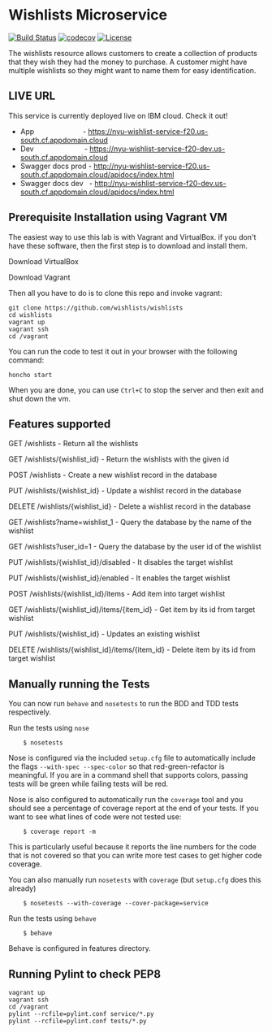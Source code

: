 # Wishlists Microservice
[![Build Status](https://travis-ci.org/wishlists/wishlists.svg?branch=master)](https://travis-ci.org/wishlists/wishlists)
[![codecov](https://codecov.io/gh/wishlists/wishlists/branch/master/graph/badge.svg?token=FB40LLBT2P)](undefined)
[![License](https://img.shields.io/badge/License-Apache%202.0-blue.svg)](https://opensource.org/licenses/Apache-2.0)

The wishlists resource allows customers to create a collection of products that they wish they had the money to purchase. A customer might have multiple wishlists so they might want to name them for easy identification. 

## LIVE URL
This service is currently deployed live on IBM cloud. Check it out!

- App &emsp;&emsp;&emsp;&emsp;&emsp;&emsp;&nbsp; - https://nyu-wishlist-service-f20.us-south.cf.appdomain.cloud  
- Dev  &emsp;&emsp;&emsp;&emsp;&emsp;&emsp;&nbsp;&nbsp; - https://nyu-wishlist-service-f20-dev.us-south.cf.appdomain.cloud  
- Swagger docs prod - http://nyu-wishlist-service-f20.us-south.cf.appdomain.cloud/apidocs/index.html  
- Swagger docs dev &nbsp; - http://nyu-wishlist-service-f20-dev.us-south.cf.appdomain.cloud/apidocs/index.html  

## Prerequisite Installation using Vagrant VM
The easiest way to use this lab is with Vagrant and VirtualBox. if you don't have these software, then the first step is to download and install them.

Download VirtualBox

Download Vagrant

Then all you have to do is to clone this repo and invoke vagrant:

    git clone https://github.com/wishlists/wishlists
    cd wishlists
    vagrant up
    vagrant ssh
    cd /vagrant

You can run the code to test it out in your browser with the following command:
   
    honcho start
When you are done, you can use `Ctrl+C` to stop the server and then exit and shut down the vm.
    
## Features supported

 GET /wishlists - Return all the wishlists
 
 GET /wishlists/{wishlist_id} - Return the wishlists with the given id  
 
 POST /wishlists - Create a new wishlist record in the database  

 PUT /wishlists/{wishlist_id} - Update a wishlist record in the database  
 
 DELETE /wishlists/{wishlist_id} - Delete a wishlist record in the database  
 
 GET /wishlists?name=wishlist_1 - Query the database by the name of the wishlist

 GET /wishlists?user_id=1 - Query the database by the user id of the wishlist

 PUT /wishlists/{wishlist_id}/disabled - It disables the target wishlist
 
 PUT /wishlists/{wishlist_id}/enabled - It enables the target wishlist
 
 POST /wishlists/{wishlist_id}/items - Add item into target wishlist

 GET /wishlists/{wishlist_id}/items/{item_id} - Get item by its id from target wishlist
 
 PUT /wishlists/{wishlist_id} - Updates an existing wishlist
 
 DELETE /wishlists/{wishlist_id}/items/{item_id} - Delete item by its id from target wishlist

 ## Manually running the Tests

You can now run `behave` and `nosetests` to run the BDD and TDD tests respectively.

Run the tests using `nose`

```shell
    $ nosetests
```

Nose is configured via the included `setup.cfg` file to automatically include the flags `--with-spec --spec-color` so that red-green-refactor is meaningful. If you are in a command shell that supports colors, passing tests will be green while failing tests will be red.

Nose is also configured to automatically run the `coverage` tool and you should see a percentage of coverage report at the end of your tests. If you want to see what lines of code were not tested use:

```shell
    $ coverage report -m
```

This is particularly useful because it reports the line numbers for the code that is not covered so that you can write more test cases to get higher code coverage.

You can also manually run `nosetests` with `coverage` (but `setup.cfg` does this already)

```shell
    $ nosetests --with-coverage --cover-package=service
```

Run the tests using `behave`

```shell
    $ behave
```
Behave is configured in features directory.

## Running Pylint to check PEP8

    vagrant up
    vagrant ssh
    cd /vagrant
    pylint --rcfile=pylint.conf service/*.py
    pylint --rcfile=pylint.conf tests/*.py
